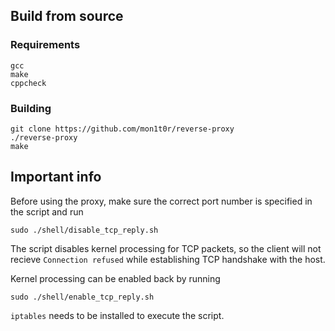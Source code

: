 ## Build from source

### Requirements
```
gcc
make
cppcheck
```

### Building
```
git clone https://github.com/mon1t0r/reverse-proxy
./reverse-proxy
make
```

## Important info
Before using the proxy, make sure the correct port number is specified in the script and run
```
sudo ./shell/disable_tcp_reply.sh
```
The script disables kernel processing for TCP packets, so the client will not recieve `Connection refused` while establishing TCP handshake with the host.

Kernel processing can be enabled back by running
```
sudo ./shell/enable_tcp_reply.sh
```

`iptables` needs to be installed to execute the script.
